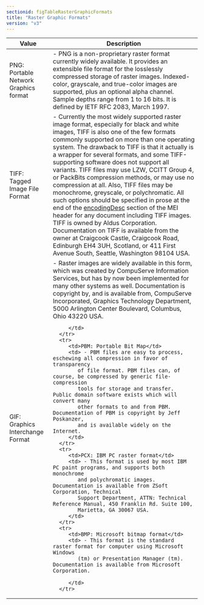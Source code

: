 ```yaml
---
sectionid: figTableRasterGraphicFormats
title: "Raster Graphic Formats"
version: "v3"
---
```


<table class="table table-striped">
   <thead>
      <tr>
         <th>Value</th>
         <th>Description</th>
      </tr>
   </thead>
   <tbody>
      <tr>
         <td>PNG: Portable Network Graphics format</td>
         <td> - PNG is a non-proprietary raster format currently widely available. It provides
            an extensible file format for the losslessly compressed storage of raster images.
            Indexed-color, grayscale, and true-color images are supported, plus an optional alpha
            channel. Sample depths range from 1 to 16 bits. It is defined by IETF RFC 2083, March
            1997.
         </td>
      </tr>
      <tr>
         <td>TIFF: Tagged Image File Format</td>
         <td> - Currently the most widely supported raster image format, especially for black and
            white images, TIFF is also one of the few formats commonly supported on more than
            one operating system. The drawback to TIFF is that it actually is a wrapper for several
            formats, and some TIFF-supporting software does not support all variants. TIFF files
            may use LZW, CCITT Group 4, or PackBits compression methods, or may use no compression
            at all. Also, TIFF files may be monochrome, greyscale, or polychromatic. All such
            options should be specified in prose at the end of the <a class="link_odd_elementSpec" href="{{ site.baseurl }}/{{ page.version }}/elements/encodingDesc.html">encodingDesc</a> section of the MEI header for any document including TIFF images. TIFF is owned by
            Aldus Corporation. Documentation on TIFF is available from the owner at Craigcook
            Castle, Craigcook Road, Edinburgh EH4 3UH, Scotland, or 411 First Avenue South, Seattle,
            Washington 98104 USA.
         </td>
      </tr>
      <tr>
         <td>GIF: Graphics Interchange Format</td>
         <td> - Raster images are widely available in this form, which was created by CompuServe
            Information Services, but has by now been implemented for many other systems as well.
            Documentation is copyright by, and is available from, CompuServe Incorporated, Graphics
            Technology Department, 5000 Arlington Center Boulevard, Columbus, Ohio 43220 USA.
            
         </td>
      </tr>
      <tr>
         <td>PBM: Portable Bit Map</td>
         <td> - PBM files are easy to process, eschewing all compression in favor of transparency
            of file format. PBM files can, of course, be compressed by generic file-compression
            tools for storage and transfer. Public domain software exists which will convert many
            other formats to and from PBM. Documentation of PBM is copyright by Jeff Poskanzer,
            and is available widely on the Internet.
         </td>
      </tr>
      <tr>
         <td>PCX: IBM PC raster format</td>
         <td> - This format is used by most IBM PC paint programs, and supports both monochrome
            and polychromatic images. Documentation is available from ZSoft Corporation, Technical
            Support Department, ATTN: Technical Reference Manual, 450 Franklin Rd. Suite 100,
            Marietta, GA 30067 USA.
         </td>
      </tr>
      <tr>
         <td>BMP: Microsoft bitmap format</td>
         <td> - This format is the standard raster format for computer using Microsoft Windows
            (tm) or Presentation Manager (tm). Documentation is available from Microsoft Corporation.
            
         </td>
      </tr>
   </tbody>
</table>
